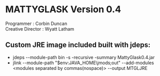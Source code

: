 # MATTYGLASK Version 0.4

Programmer : Corbin Duncan  
Creative Director : Wyatt Latham

## Custom JRE image included built with jdeps:

- jdeps --module-path bin -s -recursive -summary MattyGlask0.4.jar
- jlink --module-path "$env:JAVA_HOME\jmods;out" --add-modules <modules separated by commas(nospace)> --output MTGLJRE

